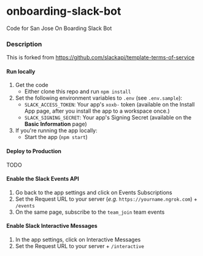 # onboarding-slack-bot
Code for San Jose On Boarding Slack Bot

### Description
This is forked from https://github.com/slackapi/template-terms-of-service

#### Run locally
1. Get the code
    * Either clone this repo and run `npm install`
2. Set the following environment variables to `.env` (see `.env.sample`):
    * `SLACK_ACCESS_TOKEN`: Your app's `xoxb-` token (available on the Install App page, after you install the app to a workspace once.)
    * `SLACK_SIGNING_SECRET`: Your app's Signing Secret (available on the **Basic Information** page)
3. If you're running the app locally:
    * Start the app (`npm start`)
    
#### Deploy to Production
TODO 

#### Enable the Slack Events API
1. Go back to the app settings and click on Events Subscriptions
1. Set the Request URL to your server (*e.g.* `https://yourname.ngrok.com`) + `/events`
1. On the same page, subscribe to the `team_join` team events

#### Enable Slack Interactive Messages
1. In the app settings, click on Interactive Messages
1. Set the Request URL to your server + `/interactive`